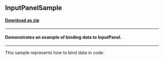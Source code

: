 ## InputPanelSample
#### [Download as zip](https://downgit.github.io/#/home?url=https://github.com/GrapeCity/ComponentOne-WPF-Samples/tree/master/\NET_4.5.2\C1.WPF.InputPanel\CS\InputPanelSample\InputPanelSample)
____
#### Demonstrates an example of binding data to InputPanel.
____
This sample represents how to bind data in code.

